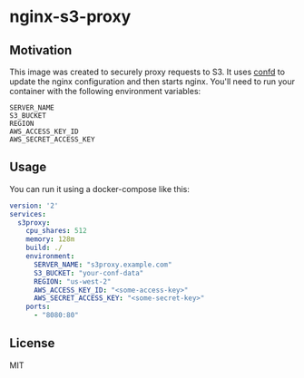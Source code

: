# nginx-s3-proxy

## Motivation

This image was created to securely proxy requests to S3. It uses
[confd](http://github.com/kelseyhightower/confd) to update the nginx
configuration and then starts nginx. You'll need to run your container with the
following environment variables:

```
SERVER_NAME
S3_BUCKET
REGION
AWS_ACCESS_KEY_ID
AWS_SECRET_ACCESS_KEY
```


## Usage

You can run it using a docker-compose like this:

```yaml
version: '2'
services:
  s3proxy:
    cpu_shares: 512
    memory: 128m
    build: ./
    environment:
      SERVER_NAME: "s3proxy.example.com"
      S3_BUCKET: "your-conf-data"
      REGION: "us-west-2"
      AWS_ACCESS_KEY_ID: "<some-access-key>"
      AWS_SECRET_ACCESS_KEY: "<some-secret-key>"
    ports:
      - "8080:80"
```

## License

MIT
